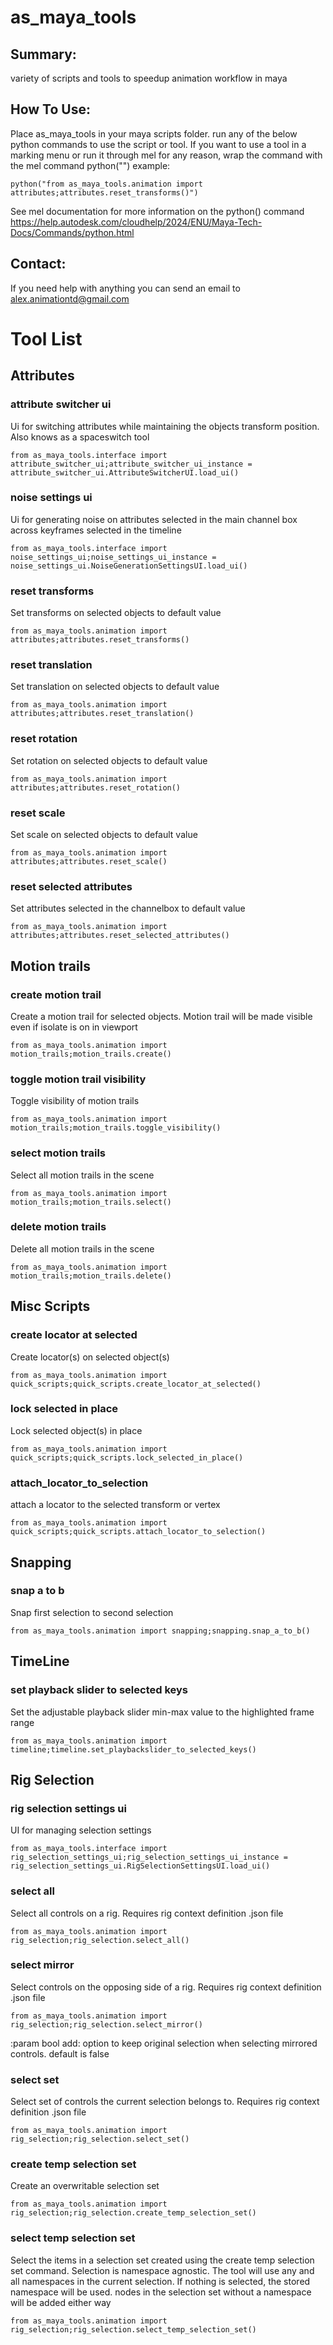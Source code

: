 # as_maya_tools
## Summary:
variety of scripts and tools to speedup animation workflow in maya
## How To Use:
Place as_maya_tools in your maya scripts folder. run any of the below python commands to use the script or tool.
If you want to use a tool in a marking menu or run it through mel for any reason, wrap the command with the mel command python("")
example:
```
python("from as_maya_tools.animation import attributes;attributes.reset_transforms()")
```
See mel documentation for more information on the python() command
https://help.autodesk.com/cloudhelp/2024/ENU/Maya-Tech-Docs/Commands/python.html

## Contact:
If you need help with anything you can send an email to alex.animationtd@gmail.com

# Tool List

## Attributes
### attribute switcher ui
Ui for switching attributes while maintaining the objects transform position. Also knows as a spaceswitch tool
```
from as_maya_tools.interface import attribute_switcher_ui;attribute_switcher_ui_instance = attribute_switcher_ui.AttributeSwitcherUI.load_ui()
```

### noise settings ui
Ui for generating noise on attributes selected in the main channel box across keyframes selected in the timeline
```
from as_maya_tools.interface import noise_settings_ui;noise_settings_ui_instance = noise_settings_ui.NoiseGenerationSettingsUI.load_ui()
```

### reset transforms
Set transforms on selected objects to default value
```
from as_maya_tools.animation import attributes;attributes.reset_transforms()
```

### reset translation
Set translation on selected objects to default value
```
from as_maya_tools.animation import attributes;attributes.reset_translation()
```

### reset rotation
Set rotation on selected objects to default value
```
from as_maya_tools.animation import attributes;attributes.reset_rotation()
```

### reset scale
Set scale on selected objects to default value
```
from as_maya_tools.animation import attributes;attributes.reset_scale()
```

### reset selected attributes
Set attributes selected in the channelbox to default value
```
from as_maya_tools.animation import attributes;attributes.reset_selected_attributes()
```

## Motion trails
### create motion trail
Create a motion trail for selected objects. Motion trail will be made visible even if isolate is on in viewport
```
from as_maya_tools.animation import motion_trails;motion_trails.create()
```

### toggle motion trail visibility
Toggle visibility of motion trails
```
from as_maya_tools.animation import motion_trails;motion_trails.toggle_visibility()
```

### select motion trails
Select all motion trails in the scene
```
from as_maya_tools.animation import motion_trails;motion_trails.select()
```

### delete motion trails
Delete all motion trails in the scene
```
from as_maya_tools.animation import motion_trails;motion_trails.delete()
```

## Misc Scripts
### create locator at selected
Create locator(s) on selected object(s)
```
from as_maya_tools.animation import quick_scripts;quick_scripts.create_locator_at_selected()
```

### lock selected in place
Lock selected object(s) in place
```
from as_maya_tools.animation import quick_scripts;quick_scripts.lock_selected_in_place()
```

### attach_locator_to_selection
attach a locator to the selected transform or vertex
```
from as_maya_tools.animation import quick_scripts;quick_scripts.attach_locator_to_selection()
```

## Snapping
### snap a to b
Snap first selection to second selection
```
from as_maya_tools.animation import snapping;snapping.snap_a_to_b()
```

## TimeLine
### set playback slider to selected keys
Set the adjustable playback slider min-max value to the highlighted frame range
```
from as_maya_tools.animation import timeline;timeline.set_playbackslider_to_selected_keys()
```

## Rig Selection
### rig selection settings ui
UI for managing selection settings
```
from as_maya_tools.interface import rig_selection_settings_ui;rig_selection_settings_ui_instance = rig_selection_settings_ui.RigSelectionSettingsUI.load_ui()
```

### select all
Select all controls on a rig. Requires rig context definition .json file 
```
from as_maya_tools.animation import rig_selection;rig_selection.select_all()
```

### select mirror
Select controls on the opposing side of a rig. Requires rig context definition .json file 
```
from as_maya_tools.animation import rig_selection;rig_selection.select_mirror()
```
:param bool add: option to keep original selection when selecting mirrored controls. default is false

### select set
Select set of controls the current selection belongs to. Requires rig context definition .json file 
```
from as_maya_tools.animation import rig_selection;rig_selection.select_set()
```

### create temp selection set
Create an overwritable selection set
```
from as_maya_tools.animation import rig_selection;rig_selection.create_temp_selection_set()
```

### select temp selection set
Select the items in a selection set created using the create temp selection set command. Selection is namespace agnostic. 
The tool will use any and all namespaces in the current selection. If nothing is selected, the stored namespace will be used.
nodes in the selection set without a namespace will be added either way
```
from as_maya_tools.animation import rig_selection;rig_selection.select_temp_selection_set()
```
